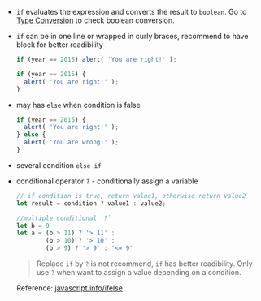 * `if` evaluates the expression and converts the result to `boolean`. Go to [Type Conversion](https://super-eva.github.io/2020/03/01/type-conversions.html) to check boolean conversion.
* `if` can be in one line or wrapped in curly braces, recommend to have block for better readibility
  
  ```js
  if (year == 2015) alert( 'You are right!' );
  ```
  ```js
  if (year == 2015) {
    alert( 'You are right!' );
  }
  ```
* may has `else` when condition is false
  ```js
  if (year == 2015) {
    alert( 'You are right!' );
  } else {
    alert( 'You are wrong!' );
  }
  ```
* several condition `else if`
* conditional operator `?` - conditionally assign a variable 
  ```js
  // if condition is true, return value1, otherwise return value2
  let result = condition ? value1 : value2; 
  ```
  ```js
  //multiple conditional `?`
  let b = 9
  let a = (b > 11) ? '> 11' : 
          (b > 10) ? '> 10' : 
          (b > 9) ? '> 9' : '<= 9'
  ```
  > Replace `if` by `?` is not recommend, `if` has better readibility. Only use `?` when want to assign a value depending on a condition.
  
  Reference: [javascript.info/ifelse](https://javascript.info/ifelse)
